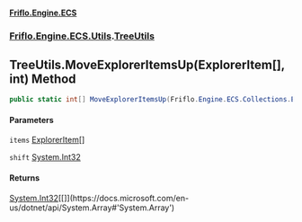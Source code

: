 #### [Friflo.Engine.ECS](index.md#'index')
### [Friflo.Engine.ECS.Utils](Friflo.Engine.ECS.Utils.md#'Friflo.Engine.ECS.Utils').[TreeUtils](TreeUtils.md#'Friflo.Engine.ECS.Utils.TreeUtils')

## TreeUtils.MoveExplorerItemsUp(ExplorerItem[], int) Method

```csharp
public static int[] MoveExplorerItemsUp(Friflo.Engine.ECS.Collections.ExplorerItem[] items, int shift);
```
#### Parameters

<a name='Friflo.Engine.ECS.Utils.TreeUtils.MoveExplorerItemsUp(Friflo.Engine.ECS.Collections.ExplorerItem[],int).items'></a>

`items` [ExplorerItem](ExplorerItem.md#'Friflo.Engine.ECS.Collections.ExplorerItem')[[]](https://docs.microsoft.com/en-us/dotnet/api/System.Array#'System.Array')

<a name='Friflo.Engine.ECS.Utils.TreeUtils.MoveExplorerItemsUp(Friflo.Engine.ECS.Collections.ExplorerItem[],int).shift'></a>

`shift` [System.Int32](https://docs.microsoft.com/en-us/dotnet/api/System.Int32#'System.Int32')

#### Returns
[System.Int32](https://docs.microsoft.com/en-us/dotnet/api/System.Int32#'System.Int32')[[]](https://docs.microsoft.com/en-us/dotnet/api/System.Array#'System.Array')